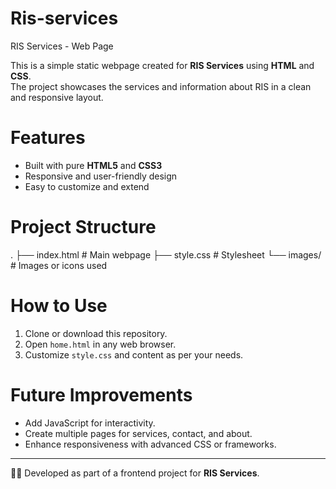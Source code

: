 # Ris-services
RIS Services - Web Page

This is a simple static webpage created for **RIS Services** using **HTML** and **CSS**.  
The project showcases the services and information about RIS in a clean and responsive layout.

# Features
- Built with pure **HTML5** and **CSS3**
- Responsive and user-friendly design
- Easy to customize and extend

# Project Structure
.
├── index.html # Main webpage
├── style.css # Stylesheet
└── images/ #  Images or icons used


# How to Use
1. Clone or download this repository.
2. Open `home.html` in any web browser.
3. Customize `style.css` and content as per your needs.

# Future Improvements
- Add JavaScript for interactivity.
- Create multiple pages for services, contact, and about.
- Enhance responsiveness with advanced CSS or frameworks.

---
👩‍💻 Developed as part of a frontend project for **RIS Services**.
